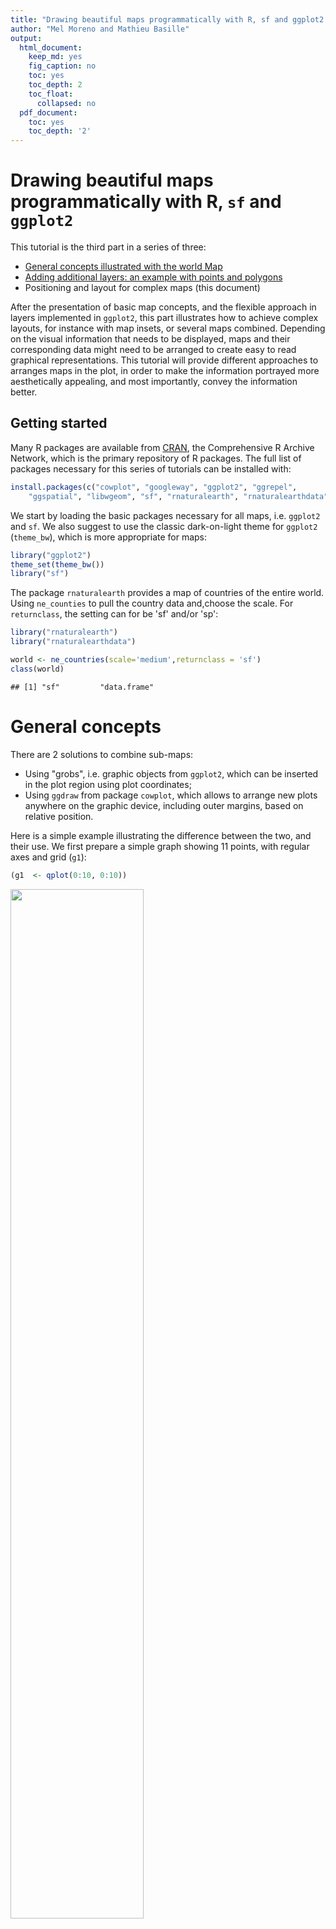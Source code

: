 ```yaml
---
title: "Drawing beautiful maps programmatically with R, sf and ggplot2  - Part 3: Layouts"
author: "Mel Moreno and Mathieu Basille"
output:
  html_document:
    keep_md: yes
    fig_caption: no
    toc: yes
    toc_depth: 2
    toc_float:
      collapsed: no
  pdf_document:
    toc: yes
    toc_depth: '2'
---
```






# Drawing beautiful maps programmatically with R, `sf` and `ggplot2`

This tutorial is the third part in a series of three:

* [General concepts illustrated with the world Map](ggplot2-sf.html)
* [Adding additional layers: an example with points and polygons](ggplot2-sf-2.html)
* Positioning and layout for complex maps (this document)

After the presentation of basic map concepts, and the flexible approach in layers implemented in `ggplot2`, this part illustrates how to achieve complex layouts, for instance with map insets, or several maps combined. Depending on the visual information that needs to be displayed, maps and their corresponding data might need to be arranged to create easy to read graphical representations. This tutorial will provide different approaches to arranges maps in the plot, in order to make the information portrayed more aesthetically appealing, and most importantly, convey the information better.


## Getting started

Many R packages are available from [CRAN](https://cran.r-project.org/), the Comprehensive R Archive Network, which is the primary repository of R packages. The full list of packages necessary for this series of tutorials can be installed with:


```r
install.packages(c("cowplot", "googleway", "ggplot2", "ggrepel", 
    "ggspatial", "libwgeom", "sf", "rnaturalearth", "rnaturalearthdata"))
```

We start by loading the basic packages necessary for all maps, i.e. `ggplot2` and `sf`. We also suggest to use the classic dark-on-light theme for `ggplot2` (`theme_bw`), which is more appropriate for maps:


```r
library("ggplot2")
theme_set(theme_bw())
library("sf")
```

The package `rnaturalearth` provides a map of countries of the entire world. Using `ne_counties` to pull the country data and,choose the scale. For `returnclass`, the setting can for be 'sf' and/or 'sp':


```r
library("rnaturalearth")
library("rnaturalearthdata")

world <- ne_countries(scale='medium',returnclass = 'sf')
class(world)
```

```
## [1] "sf"         "data.frame"
```


# General concepts

There are 2 solutions to combine sub-maps:

* Using "grobs", i.e. graphic objects from  `ggplot2`, which can be inserted in the plot region using plot coordinates;
* Using `ggdraw` from package `cowplot`, which allows to arrange new plots anywhere on the graphic device, including outer margins, based on relative position.

Here is a simple example illustrating the difference between the two, and their use. We first prepare a simple graph showing 11 points, with regular axes and grid (`g1`):



```r
(g1  <- qplot(0:10, 0:10))
```

<img src="2018-10-04-ggplot2-sf-3_files/figure-html/inset-example-qplot-1.png" width="65%" />

Graphs from `ggplot2` can be saved, like any other R object. That allows to reuse and update the graph later on. For instance, we store in `g1_void`, a simplified version of this graph only the point data, but no decoration:


```r
(g1_void <- g1 + theme_void() + theme(panel.border = element_rect(colour = "black", 
    fill = NA)))
```

<img src="2018-10-04-ggplot2-sf-3_files/figure-html/inset-example-qplot-void-1.png" width="35%" />

The function `annotation_custom` allows to arrange graphs together in the form of grobs (generated with `ggplotGrob`). Here we first plot the full graph `g1`, and then add two instances of `g1_void` in the upper-left and bottom-right corners of the plot region (as defined by `xmin`, `xmax`, `ymin`, and `ymax`):


```r
g1 +
    annotation_custom(
        grob = ggplotGrob(g1_void),
        xmin = 0,
        xmax = 3,
        ymin = 5,
        ymax = 10
    ) +
    annotation_custom(
        grob = ggplotGrob(g1_void),
        xmin = 5,
        xmax = 10,
        ymin = 0,
        ymax = 3
    )
```

<img src="2018-10-04-ggplot2-sf-3_files/figure-html/inset-example-ggplot-1.png" width="65%" />

An alternative using the function `ggdraw` from the package `cowplot` allows to use relative positioning in the entire plot device. In this case, we build the graph on top of `g1`, but the initial call to `ggdraw` could actually be left empty to arrange subplots on an empty plot. Width and height of the subplots are relative from 0 to 1, as well x and y coordinates ([0,0] being the lower-left corner, [1,1] being the upper-right corner).


```r
ggdraw(g1) +
    draw_plot(g1_void, width = 0.25, height = 0.5, x = 0.15, y = 0.45) +
    draw_plot(g1_void, width = 0.45, height = 0.25, x = 0.50, y = 0.12)
```

<img src="2018-10-04-ggplot2-sf-3_files/figure-html/inset-example-cowplot-1.png" width="65%" />


# Several maps side by side or on a grid
 
In this section, we present a way to arrange several maps side by side on a grid. While this could be achieved manually after exporting each individual map, this allows to 1) have reproducible code to this end; 2) full control on how individual maps are positioned.

This exmaple is using two maps side by side, including the legend of the first one. It illustrates how to use a custom grid, which can be made a lot more complex with different elements.

We now prepare the subplots, starting by the world map with a rectangle around the Gulf of Mexico (see Section 1 and 2 for the details of how to prepare this map):


```r
(gworld <- ggplot(data = world) +
     geom_sf(aes(fill = region_wb)) +
     geom_rect(xmin = -102.15, xmax = -74.12, ymin = 7.65, ymax = 33.97, 
         fill = NA, colour = "black", size = 1.5) +
     scale_fill_viridis_d(option = "plasma") +
     theme(panel.background = element_rect(fill = "azure"),
         panel.border = element_rect(fill = NA)))
```

<img src="2018-10-04-ggplot2-sf-3_files/figure-html/grid-world-1.png" width="90%" />

The second map is very similar, but centered on the Gulf of Mexico (using `coord_sf`):


```r
(ggulf <- ggplot(data = world) +
     geom_sf(aes(fill = region_wb)) +
     annotate(geom = "text", x = -90, y = 26, label = "Gulf of Mexico", 
         fontface = "italic", color = "grey22", size = 6) +
     coord_sf(xlim = c(-102.15, -74.12), ylim = c(7.65, 33.97), expand = FALSE) +
     scale_fill_viridis_d(option = "plasma") +
     theme(legend.position = "none", axis.title.x = element_blank(), 
         axis.title.y = element_blank(), panel.background = element_rect(fill = "azure"), 
         panel.border = element_rect(fill = NA)))
```

<img src="2018-10-04-ggplot2-sf-3_files/figure-html/grid-gulf-1.png" width="65%" />

Finally, we just need to arrange these two maps, which can be easily done with `annotation_custom`. Note that in this case, we use an empty call to `ggplot` to position the two maps on an empty background (of size 3.3 × 1): 


```r
ggplot() +
    coord_equal(xlim = c(0, 3.3), ylim = c(0, 1), expand = FALSE) +
    annotation_custom(ggplotGrob(gworld), xmin = 0, xmax = 2.3, ymin = 0, 
        ymax = 1) +
    annotation_custom(ggplotGrob(ggulf), xmin = 2.3, xmax = 3.3, ymin = 0, 
        ymax = 1) +
    theme_void()
```

<img src="2018-10-04-ggplot2-sf-3_files/figure-html/grid-ggplot-1.png" width="90%" />

The second approach using the function `plot_grid` from `cowplot` to arrange `ggplot` figures, is quite versatile. Any `ggplot` figure can be arranged just like the figure above. Several arguments adjust map placement, such as `nrow` and `ncol` which define the number of row and columns, respectively, and `rel_widths` which establishes the relative width of each map. In our case, we want both maps on a single row, the first map `gworld` to have a relative width of `2.3`, and the map `ggulf` a relative width of `1`. 


```r
library("cowplot")
theme_set(theme_bw())

plot_grid(gworld, ggulf, nrow = 1, rel_widths = c(2.3, 1))
```

<img src="2018-10-04-ggplot2-sf-3_files/figure-html/grid-cowplot-1.png" width="90%" />

The argument `align` allows to align subplots horizontally (`align = "h"`), vertically (`align = "v"`), or both (`align = "hv"`), so that the axes and plot region match each other. Note also the existence of `get_legend` (`cowplot`), which extract the legend of a plot, which can then be used as any object (for instance, to place it precisely somewhere on the map).  
Both maps created above (using `ggplot` and `annotation_custom`, or using `cowplot` and `plot_grid`) can be saved as usual using `ggsave` (to be used after plotting the desired map):
 

```r
ggsave("world_grid.pdf", width = 15, height =  5)
```

---

# Map insets
To inset maps directly on a background map, both solutions presented earlier are viable (and one might prefer one or the other depending on relative or absolute coordinates). We will illustrate this using a map of the 50 states of the United States, including Alaska and Hawaii (note: both Alaska and Hawaii will not be to scale).

We start by preparing the continental states first, using the reference US National Atlas Equal Area projection. The main trick is to find the right coordinates, in the projection used, and this may cause some fine tuning at each step. Here, we enlarge the extent of the plot region on purpose to give some room for the insets: 


```r
usa <- subset(world, admin == "United States of America")
## US National Atlas Equal Area (2163)
## http://spatialreference.org/ref/epsg/us-national-atlas-equal-area/
(mainland <- ggplot(data = usa) +
     geom_sf(fill = "cornsilk") +
     coord_sf(crs = st_crs(2163), xlim = c(-2500000, 2500000), ylim = c(-2300000, 
         730000)))
```

<img src="2018-10-04-ggplot2-sf-3_files/figure-html/inset-usa-1.png" width="90%" />

The Alaska map is plotted using the reference Alaska Albers projection (note that graticules and coordinates are removed with `datum = NA`):


```r
## Alaska: NAD83(NSRS2007) / Alaska Albers (3467)
## http://www.spatialreference.org/ref/epsg/3467/
(alaska <- ggplot(data = usa) +
     geom_sf(fill = "cornsilk") +
     coord_sf(crs = st_crs(3467), xlim = c(-2400000, 1600000), ylim = c(200000, 
         2500000), expand = FALSE, datum = NA))
```

<img src="2018-10-04-ggplot2-sf-3_files/figure-html/inset-alaska-1.png" width="65%" />

And now the map of Hawaii, plotted using the reference Old Hawaiian projection:


```r
## Hawaii: Old Hawaiian (4135)
## http://www.spatialreference.org/ref/epsg/4135/
(hawaii  <- ggplot(data = usa) +
     geom_sf(fill = "cornsilk") +
     coord_sf(crs = st_crs(4135), xlim = c(-161, -154), ylim = c(18, 
         23), expand = FALSE, datum = NA))
```

<img src="2018-10-04-ggplot2-sf-3_files/figure-html/inset-hawaii-1.png" width="65%" />

The final map can be created using `ggplot2` only, with the help of the function `annotation_custom`. In this case, we use arbitrary ratios based on the size of the subsets above (note the difference based on maximum minus minimum x/y coordinates):


```r
mainland +
    annotation_custom(
        grob = ggplotGrob(alaska),
        xmin = -2750000,
        xmax = -2750000 + (1600000 - (-2400000))/2.5,
        ymin = -2450000,
        ymax = -2450000 + (2500000 - 200000)/2.5
    ) +
    annotation_custom(
        grob = ggplotGrob(hawaii),
        xmin = -1250000,
        xmax = -1250000 + (-154 - (-161))*120000,
        ymin = -2450000,
        ymax = -2450000 + (23 - 18)*120000
    )
```

<img src="2018-10-04-ggplot2-sf-3_files/figure-html/inset-ggplot-1.png" width="90%" />

The same can be achieved with the same logic using `cowplot` and the function `draw_plot`, in which case it is easier to define the ratios of Alaska and Hawaii first:


```r
(ratioAlaska <- (2500000 - 200000) / (1600000 - (-2400000)))
```

```
## [1] 0.575
```

```r
(ratioHawaii  <- (23 - 18) / (-154 - (-161)))
```

```
## [1] 0.7142857
```

```r
ggdraw(mainland) +
    draw_plot(alaska, width = 0.26, height = 0.26 * 10/6 * ratioAlaska, 
        x = 0.05, y = 0.05) +
    draw_plot(hawaii, width = 0.15, height = 0.15 * 10/6 * ratioHawaii, 
        x = 0.3, y = 0.05)
```

<img src="2018-10-04-ggplot2-sf-3_files/figure-html/inset-cowplot-1.png" width="90%" />

Again, both plots can be saved using `ggsave`:


```r
ggsave("us-alaska-hawaii.pdf", width = 10, height = 6)
```

The `print` command can also be used place multiple maps in one plotting area. 

To specify where each plot is displayed with the  `print` function, the argument `viewport` needs to specify the maximum width and height of each map, and the minimum x and y coordinates of where the maps are located in the plotting area. The argument `just` will make a position on how the secondary maps will be displayed. All maps are defaulted the same size, until the sizes are adjusted with `width` and `height`.


```r
vp <- viewport(width = 0.37, height = 0.10, x = 0.20, y =0.25, just = c("bottom")) 
vp1<- viewport(width = 0.37, height = 0.10, x = 0.35, y =0.25, just = c("bottom")) 
```

The`print` function uses the previous specifications that were listed in each plots' respective `viewport`, with `vp=`.


```r
print(mainland)
print(alaska, vp=vp)
print(hawaii, vp=vp1)
```

<img src="2018-10-04-ggplot2-sf-3_files/figure-html/print_finalmap-1.png" width="65%" />

# Several maps connected with arrows

To bring about a more lively map arrangement, arrows can be used to direct the viewer's eyes to specific areas in the plot. The next example will create a map with zoomed in areas, connected by arrows.

We start by creating the general map, here a map of Florida, (see Tutorial 2 for the details):


```r
sites <- st_as_sf(data.frame(longitude = c(-80.15, -80.1), latitude = c(26.5, 
    26.8)), coords = c("longitude", "latitude"), crs = 4326, 
    agr = "constant")
```

We then prepare two study sites (simply called `A` and `B` here):


```r
(florida <- ggplot(data = world) +
     geom_sf(fill = "antiquewhite1") +
     geom_sf(data = sites, size = 4, shape = 23, fill = "darkred") +
     annotate(geom = "text", x = -85.5, y = 27.5, label = "Gulf of Mexico", 
         color = "grey22", size = 4.5) +
     coord_sf(xlim = c(-87.35, -79.5), ylim = c(24.1, 30.8)) +
     xlab("Longitude")+ ylab("Latitude")+
     theme(panel.grid.major = element_line(colour = gray(0.5), linetype = "dashed", 
         size = 0.5), panel.background = element_rect(fill = "aliceblue"), 
         panel.border = element_rect(fill = NA)))
```

<img src="2018-10-04-ggplot2-sf-3_files/figure-html/map-arrows-florida-1.png" width="65%" />



```r
(siteA <- ggplot(data = world) +
     geom_sf(fill = "antiquewhite1") +
     geom_sf(data = sites, size = 4, shape = 23, fill = "darkred") +
     coord_sf(xlim = c(-80.25, -79.95), ylim = c(26.65, 26.95), expand = FALSE) + 
     annotate("text", x = -80.18, y = 26.92, label= "Site A", size = 6) + 
     theme_void() + 
     theme(panel.grid.major = element_line(colour = gray(0.5), linetype = "dashed", 
         size = 0.5), panel.background = element_rect(fill = "aliceblue"), 
         panel.border = element_rect(fill = NA)))
```

<img src="2018-10-04-ggplot2-sf-3_files/figure-html/map-arrows-sitea-1.png" width="35%" />
  


```r
(siteB <- ggplot(data = world) + 
     geom_sf(fill = "antiquewhite1") +
     geom_sf(data = sites, size = 4, shape = 23, fill = "darkred") +
     coord_sf(xlim = c(-80.3, -80), ylim = c(26.35, 26.65), expand = FALSE) +
     annotate("text", x = -80.23, y = 26.62, label= "Site B", size = 6) + 
     theme_void() +
     theme(panel.grid.major = element_line(colour = gray(0.5), linetype = "dashed", 
         size = 0.5), panel.background = element_rect(fill = "aliceblue"), 
         panel.border = element_rect(fill = NA)))
```

<img src="2018-10-04-ggplot2-sf-3_files/figure-html/map-arrows-siteb-1.png" width="35%" />

As we want to connect the two subplots to main map using arrows, the coordinates of the two arrows will need to be specified before plotting. We prepare a `data.frame` storing start and end coordinates (`x1` and `x2` on the x-axis, `y1` and `y2` on the y-axis):


```r
arrowA <- data.frame(x1 = 18.5, x2 = 23, y1 = 9.5, y2 = 14.5)
arrowB <- data.frame(x1 = 18.5, x2 = 23, y1 = 8.5, y2 = 6.5)
```

Using `ggplot` only, we simply follow the same approach as before to place several maps side by side, and then add arrows using the function `geom_segment` and the argument `arrow = arrow()`:


```r
ggplot() +
    coord_equal(xlim = c(0, 28), ylim = c(0, 20), expand = FALSE) +
    annotation_custom(ggplotGrob(florida), xmin = 0, xmax = 20, ymin = 0, 
        ymax = 20) +
    annotation_custom(ggplotGrob(siteA), xmin = 20, xmax = 28, ymin = 11.25, 
        ymax = 19) +
    annotation_custom(ggplotGrob(siteB), xmin = 20, xmax = 28, ymin = 2.5, 
        ymax = 10.25) +
    geom_segment(aes(x = x1, y = y1, xend = x2, yend = y2), data = arrowA, 
        arrow = arrow(), lineend = "round") +
    geom_segment(aes(x = x1, y = y1, xend = x2, yend = y2), data = arrowB, 
        arrow = arrow(), lineend = "round") +
    theme_void()
```

<img src="2018-10-04-ggplot2-sf-3_files/figure-html/map-arrows-ggplot-1.png" width="90%" />

The package `cowplot` (with `draw_plot`) can also be used for a similar result, with maybe a somewhat easier syntax:


```r
ggdraw(xlim = c(0, 28), ylim = c(0, 20)) +
    draw_plot(florida, x = 0, y = 0, width = 20, height = 20) +
    draw_plot(siteA, x = 20, y = 11.25, width = 8, height = 8) +
    draw_plot(siteB, x = 20, y = 2.5, width = 8, height = 8) +
    geom_segment(aes(x = x1, y = y1, xend = x2, yend = y2), data = arrowA, 
        arrow = arrow(), lineend = "round") +
    geom_segment(aes(x = x1, y = y1, xend = x2, yend = y2), data = arrowB, 
        arrow = arrow(), lineend = "round")
```

<img src="2018-10-04-ggplot2-sf-3_files/figure-html/map-arrows-cowplot-1.png" width="90%" />

Again, both plot can be saved using `ggsave`:


```r
ggsave("florida-sites.pdf", width = 10, height = 7)
```

# Faceting
  
## `ggplot2` for faceting
In the example below. The map data is faceted with `ggplot` and filled with the income group of each region. Regardless of the data, `ggplot` faceting has some limitations and much less flexible with the type of data it can plot. For `ggplot` to plot using `facet_wrap`, all data must exist in a single data frame, and be arranged in a long format. 


```r
library("rnaturalearth")

countries<-ne_countries(scale = 110, type = c("countries", "map_units", "sovereignty",
"tiny_countries"),returnclass = "sf")


ggplot(data = countries, aes(fill= income_grp)) +
     geom_sf() +
     theme(panel.grid.major = element_line(colour = gray(0.5), linetype = "dashed", 
         size = 0.5), panel.background = element_rect(fill = "aliceblue"), 
         panel.border = element_rect(fill = NA),
         axis.text.x = element_text(angle = 90)) +
  facet_wrap(~continent, ncol=2) 
```

<img src="2018-10-04-ggplot2-sf-3_files/figure-html/rnatural_pacakge-1.png" width="100%" />


---

